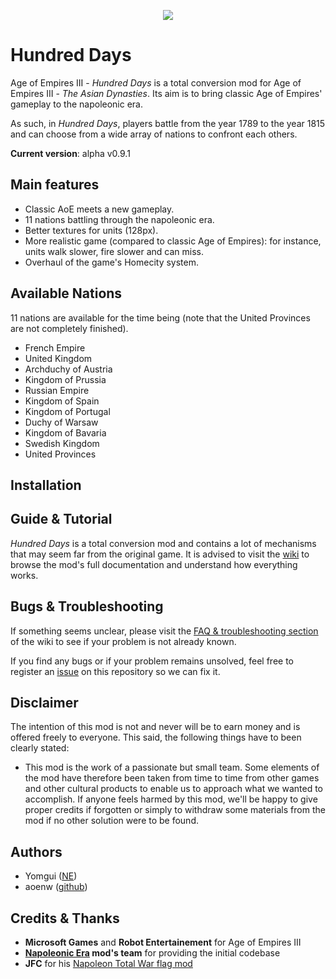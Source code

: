 <p align="center">
  <img src="https://raw.github.com/aoenw/Hundred-Days/master/docs/img/aoe3-logo.png" />
</p>

# Hundred Days
Age of Empires III - *Hundred Days* is a total conversion mod for Age of Empires III - *The Asian Dynasties*. Its aim is to bring classic Age of Empires' gameplay to the napoleonic era.

As such, in *Hundred Days*, players battle from the year 1789 to the year 1815 and can choose from a wide array of nations to confront each others.

**Current version**: alpha v0.9.1

## Main features

* Classic AoE meets a new gameplay.
* 11 nations battling through the napoleonic era.
* Better textures for units (128px).
* More realistic game (compared to classic Age of Empires): for instance, units walk slower, fire slower and can miss.
* Overhaul of the game's Homecity system.

## Available Nations
11 nations are available for the time being (note that the United Provinces are not completely finished).

* French Empire
* United Kingdom
* Archduchy of Austria
* Kingdom of Prussia
* Russian Empire
* Kingdom of Spain
* Kingdom of Portugal
* Duchy of Warsaw
* Kingdom of Bavaria
* Swedish Kingdom
* United Provinces

## Installation

## Guide & Tutorial
*Hundred Days* is a total conversion mod and contains a lot of mechanisms that may seem far from the original game. It is advised to visit the [wiki](#) to browse the mod's full documentation and understand how everything works.

## Bugs & Troubleshooting
If something seems unclear, please visit the [FAQ & troubleshooting section](#) of the wiki to see if your problem is not already known.

If you find any bugs or if your problem remains unsolved, feel free to register an [issue](https://github.com/aoenw/Hundred-Days/issues) on this repository so we can fix it.

## Disclaimer
The intention of this mod is not and never will be to earn money and is offered freely to everyone. This said, the following things have to been clearly stated:

* This mod is the work of a passionate but small team. Some elements of the mod have therefore been taken from time to time from other games and other cultural products to enable us to approach what we wanted to accomplish. If anyone feels harmed by this mod, we'll be happy to give proper credits if forgotten or simply to withdraw some materials from the mod if no other solution were to be found.

## Authors

* Yomgui ([NE](http://www.ne.elpea.net/forum/portal.php))
* aoenw ([github](https://github.com/aoenw))

## Credits & Thanks

* **Microsoft Games** and **Robot Entertainement** for Age of Empires III
* **[Napoleonic Era](http://www.ne.elpea.net/forum/portal.php) mod's team** for providing the initial codebase
* **JFC** for his [Napoleon Total War flag mod](http://www.twcenter.net/forums/showthread.php?335380-NAPOLEON-TOTAL-FLAGS-2-3-AND-EPIC-MUSIC)
